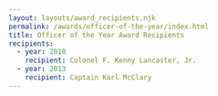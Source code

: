 ```yaml
---
layout: layouts/award_recipients.njk
permalink: /awards/officer-of-the-year/index.html
title: Officer of the Year Award Recipients
recipients:
  - year: 2010
    recipient: Colonel F. Kenny Lancaster, Jr.
  - year: 2013
    recipient: Captain Karl McClary
---
```


